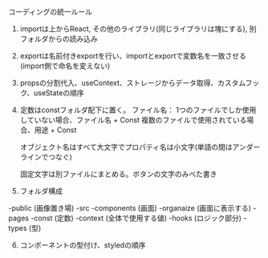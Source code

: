 コーディングの統一ルール

1. importは上からReact, その他のライブラリ(同じライブラリは塊にする), 別フォルダからの読み込み
2. exportは名前付きexportを行い、importとexportで変数名を一致させる(import側で命名を変えない)
3. propsの分割代入、useContext、ストレージからデータ取得、カスタムフック、useStateの順序
4. 定数はconstフォルダ配下に置く。
   ファイル名：
     1つのファイルでしか使用していない場合、ファイル名 + Const
     複数のファイルで使用されている場合、用途 + Const

   オブジェクト名はすべて大文字でプロパティ名は小文字(単語の間はアンダーラインでつなぐ)

   固定文字は別ファイルにまとめる。ボタンの文字のみべた書き


5. フォルダ構成

-public (画像置き場)
-src 
 -components (画面)
  -organaize (画面に表示する)
  -pages
 -const (定数)
 -context (全体で使用する値)
 -hooks (ロジック部分)
 -types (型)


6. コンポーネントの型付け、styledの順序